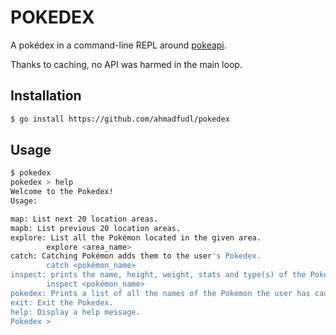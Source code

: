 # POKEDEX

A pokédex in a command-line REPL around [pokeapi](https://pokeapi.co).

Thanks to caching, no API was harmed in the main loop.

## Installation

```sh
$ go install https://github.com/ahmadfudl/pokedex
```

## Usage

```sh
$ pokedex
pokedex > help
Welcome to the Pokedex!
Usage:

map: List next 20 location areas.
mapb: List previous 20 location areas.
explore: List all the Pokémon located in the given area.
        explore <area_name>
catch: Catching Pokémon adds them to the user's Pokedex.
        catch <pokémon_name>
inspect: prints the name, height, weight, stats and type(s) of the Pokemon.
        inspect <pokémon_name>
pokedex: Prints a list of all the names of the Pokemon the user has caught.
exit: Exit the Pokedex.
help: Display a help message.
Pokedex >
```
